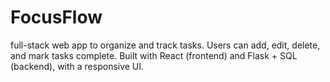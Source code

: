 # FocusFlow
full-stack web app to organize and track tasks. Users can add, edit, delete, and mark tasks complete. Built with React (frontend) and Flask + SQL (backend), with a responsive UI.
